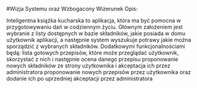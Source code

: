 #Wizja Systemu oraz Wzbogacony Wizerunek
  Opis:
  

Inteligentna książka kucharska to aplikacja, która ma być pomocna w przygotowywaniu dań w codziennym życiu. Głównym założeniem jest wybranie z listy dostępnych w bazie składników, jakie posiada w domu użytkownik aplikacji, a następnie system wyszukuje potrawy jakie można sporządzić z wybranych składników. 
Dodatkowymi funkcjonalnościami będą: 
lista gotowych przepisów, które może przeglądać użytkownik, skorzystać z nich i następnie ocena danego przepisu
proponowanie nowych składników ze strony użytkownika i akceptacja ich przez administratora
proponowanie nowych przepisów przez użytkownika oraz dodanie ich po uprzedniej akceptacji przez administratora
